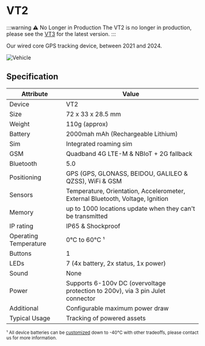 # VT2

:::warning ⚠️ No Longer in Production
The VT2 is no longer in production, please see the [VT3](/devices/vehicle/) for the latest version.
:::

Our wired core GPS tracking device, between 2021 and 2024.

![Vehicle](https://lightbug.io/images/product-front/LB-DEV-VT2_hu8c2874194884c59d2a3ac51d539313f6_135807_150x225_fit_q75_h2_box_2.webp)

## Specification

| Attribute             | Value                                                                          |
| --------------------- | ------------------------------------------------------------------------------ |
| Device                | VT2                                                                            |
| Size                  | 72 x 33 x 28.5 mm                                                              |
| Weight                | 110g (approx)                                                                  |
| Battery               | 2000mah mAh (Rechargeable Lithium)                                              |
| Sim                   | Integrated roaming sim                                                         |
| GSM                   | Quadband 4G LTE-M & NBIoT + 2G fallback                                                |
| Bluetooth             | 5.0                                                                            |
| Positioning           | GPS (GPS, GLONASS, BEIDOU, GALILEO & QZSS), WiFi & GSM                         |
| Sensors               | Temperature, Orientation, Accelerometer, External Bluetooth, Voltage, Ignition |
| Memory                | up to 1000 locations update when they can't be transmitted                     |
| IP rating             | IP65 & Shockproof                                                              |
| Operating Temperature | 0°C to 60°C ¹                                                                  |
| Buttons               | 1                                                                              |
| LEDs                  | 7 (4x battery, 2x status, 1x power)                                                                             |
| Sound                 | None                                                                           |
| Power                 | Supports 6-100v DC (overvoltage protection to 200v), via 3 pin Julet  connector |
| Additional            | Configurable maximum power draw                                                |
| Typical Usage         | Tracking of powered assets |

<small>¹ All device batteries can be [customized](/devices/custom) down to -40°C with other tradeoffs, please contact us for more information.</small>
